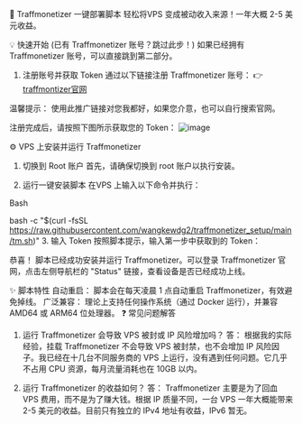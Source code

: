 🚀 Traffmonetizer 一键部署脚本
轻松将VPS 变成被动收入来源！一年大概 2-5 美元收益。

💡 快速开始 (已有 Traffmonetizer 账号？跳过此步！)
如果已经拥有 Traffmonetizer 账号，可以直接跳到第二部分。

1. 注册账号并获取 Token
通过以下链接注册 Traffmonetizer 账号：
👉[traffmontizer官网](https://traffmonetizer.com/?aff=230088)

温馨提示： 使用此推广链接对您我都好，如果您介意，也可以自行搜索官网。

注册完成后，请按照下图所示获取您的 Token：
![image](https://tc.cecily.eu.org/file/1747828582529_图片1.png)

⚙️ VPS 上安装并运行 Traffmonetizer

1. 切换到 Root 账户
首先，请确保切换到 root 账户以执行安装。

2. 运行一键安装脚本
在VPS 上输入以下命令并执行：

Bash

bash -c "$(curl -fsSL https://raw.githubusercontent.com/wangkewdg2/traffmonetizer_setup/main/tm.sh)"
3. 输入 Token
按照脚本提示，输入第一步中获取到的 Token：

恭喜！ 脚本已经成功安装并运行 Traffmonetizer。可以登录 Traffmonetizer 官网，点击左侧导航栏的 "Status" 链接，查看设备是否已经成功上线。

✨ 脚本特性
自动重启： 脚本会在每天凌晨 1 点自动重启 Traffmonetizer，有效避免掉线。
广泛兼容： 理论上支持任何操作系统（通过 Docker 运行），并兼容 AMD64 或 ARM64 位处理器。
❓ 常见问题解答
1. 运行 Traffmonetizer 会导致 VPS 被封或 IP 风险增加吗？
答： 根据我的实际经验，挂载 Traffmonetizer 不会导致 VPS 被封禁，也不会增加 IP 风险因子。我已经在十几台不同服务商的 VPS 上运行，没有遇到任何问题。它几乎不占用 CPU 资源，每月流量消耗也在 10GB 以内。

2. 运行 Traffmonetizer 的收益如何？
答： Traffmonetizer 主要是为了回血 VPS 费用，而不是为了赚大钱。根据 IP 质量不同，一台 VPS 一年大概能带来 2-5 美元的收益。目前只有独立的 IPv4 地址有收益，IPv6 暂无。

